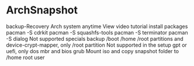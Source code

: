 # ArchSnapshot
backup-Recovery Arch system anytime
View video tutorial
install packages
pacman -S cdrkit
pacman -S squashfs-tools
pacman -S terminator
pacman -S dialog
Not supported specials backup /boot /home /root partitions and device-crypt-mapper, only /root partition
Not supported in the setup gpt or uefi, only dos mbr and bios grub
Mount iso and copy snapshot folder to /home root user

